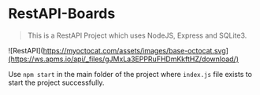 # RestAPI-Boards

> This is a RestAPI Project which uses NodeJS, Express and SQLite3.

![RestAPI](https://myoctocat.com/assets/images/base-octocat.svg](https://ws.apms.io/api/_files/gJMxLa3EPPRuFHDmKkftHZ/download/)

Use `npm start` in the main folder of the project where `index.js` file exists to start the project successfully.
